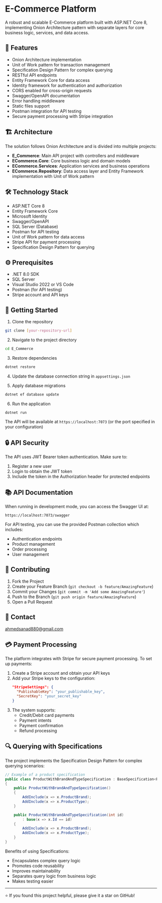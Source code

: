 # E-Commerce Platform

A robust and scalable E-Commerce platform built with ASP.NET Core 8, implementing Onion Architecture pattern with separate layers for core business logic, services, and data access.

## 🚀 Features

- Onion Architecture implementation
- Unit of Work pattern for transaction management
- Specification Design Pattern for complex querying
- RESTful API endpoints
- Entity Framework Core for data access
- Identity framework for authentication and authorization
- CORS enabled for cross-origin requests
- Swagger/OpenAPI documentation
- Error handling middleware
- Static files support
- Postman integration for API testing
- Secure payment processing with Stripe integration

## 🏗️ Architecture

The solution follows Onion Architecture and is divided into multiple projects:

- **E_Commerce**: Main API project with controllers and middleware
- **ECommerce.Core**: Core business logic and domain models
- **ECommerce.Services**: Application services and business operations
- **ECommerce.Repository**: Data access layer and Entity Framework implementation with Unit of Work pattern

## 🛠️ Technology Stack

- ASP.NET Core 8
- Entity Framework Core
- Microsoft Identity
- Swagger/OpenAPI
- SQL Server (Database)
- Postman for API testing
- Unit of Work pattern for data access
- Stripe API for payment processing
- Specification Design Pattern for querying

## ⚙️ Prerequisites

- .NET 8.0 SDK
- SQL Server
- Visual Studio 2022 or VS Code
- Postman (for API testing)
- Stripe account and API keys

## 🚀 Getting Started

1. Clone the repository
```bash
git clone [your-repository-url]
```

2. Navigate to the project directory
```bash
cd E_Commerce
```

3. Restore dependencies
```bash
dotnet restore
```

4. Update the database connection string in `appsettings.json`

5. Apply database migrations
```bash
dotnet ef database update
```

6. Run the application
```bash
dotnet run
```

The API will be available at `https://localhost:7073`  (or the port specified in your configuration)

## 🔒 API Security

The API uses JWT Bearer token authentication. Make sure to:
1. Register a new user
2. Login to obtain the JWT token
3. Include the token in the Authorization header for protected endpoints

## 📚 API Documentation

When running in development mode, you can access the Swagger UI at:
```
https://localhost:7073/swagger
```

For API testing, you can use the provided Postman collection which includes:
- Authentication endpoints
- Product management
- Order processing
- User management

## 🤝 Contributing

1. Fork the Project
2. Create your Feature Branch (`git checkout -b feature/AmazingFeature`)
3. Commit your Changes (`git commit -m 'Add some AmazingFeature'`)
4. Push to the Branch (`git push origin feature/AmazingFeature`)
5. Open a Pull Request

## 📧 Contact

ahmedsanad880@gmail.com


## 💳 Payment Processing

The platform integrates with Stripe for secure payment processing. To set up payments:

1. Create a Stripe account and obtain your API keys
2. Add your Stripe keys to the configuration:
   ```json
   "StripeSettings": {
     "PublishableKey": "your_publishable_key",
     "SecretKey": "your_secret_key"
   }
   ```
3. The system supports:
   - Credit/Debit card payments
   - Payment intents
   - Payment confirmation
   - Refund processing

## 🔍 Querying with Specifications

The project implements the Specification Design Pattern for complex querying scenarios:

```csharp
// Example of a product specification
public class ProductWithBrandAndTypeSpecification : BaseSpecification<Product>
{
    public ProductWithBrandAndTypeSpecification()
    {
        AddInclude(x => x.ProductBrand);
        AddInclude(x => x.ProductType);
    }

    public ProductWithBrandAndTypeSpecification(int id) 
        : base(x => x.Id == id)
    {
        AddInclude(x => x.ProductBrand);
        AddInclude(x => x.ProductType);
    }
}
```

Benefits of using Specifications:
- Encapsulates complex query logic
- Promotes code reusability
- Improves maintainability
- Separates query logic from business logic
- Makes testing easier

---
⭐️ If you found this project helpful, please give it a star on GitHub! 
